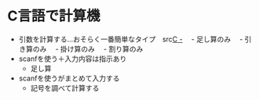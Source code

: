  # C言語で計算機
 
  - 引数を計算する...おそらく一番簡単なタイプ　src[C -](https://github.com/rika-9240/C-)
  　- 足し算のみ
  　- 引き算のみ
  　- 掛け算のみ
  　- 割り算のみ
  - scanfを使う＋入力内容は指示あり
    - 足し算
  - scanfを使うがまとめて入力する
    - 記号を調べて計算する
